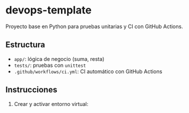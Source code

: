 # devops-template

Proyecto base en Python para pruebas unitarias y CI con GitHub Actions.

## Estructura

- `app/`: lógica de negocio (suma, resta)
- `tests/`: pruebas con `unittest`
- `.github/workflows/ci.yml`: CI automático con GitHub Actions

## Instrucciones

1. Crear y activar entorno virtual: